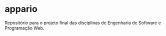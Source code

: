 # appario
Repositório para o projeto final das disciplinas de Engenharia de Software e Programação Web.
